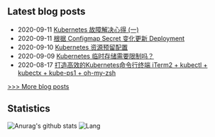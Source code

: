 
## Latest blog posts
- 2020-09-11 [Kubernetes 故障解决心得 (一)](http://7x3027.coding-pages.com/2020/09/11/Kubernetes%20%E6%95%85%E9%9A%9C%E8%A7%A3%E5%86%B3%E5%BF%83%E5%BE%97%20(%E4%B8%80)/)
- 2020-09-11 [根据 Configmap Secret 变化更新 Deployment](http://7x3027.coding-pages.com/2020/09/11/%E6%A0%B9%E6%8D%AE%20Configmap%20Secret%20%E5%8F%98%E5%8C%96%E6%9B%B4%E6%96%B0%20Deployment/)
- 2020-09-10 [Kubernetes 资源预留配置](http://7x3027.coding-pages.com/2020/09/10/Kubernetes%20%E8%B5%84%E6%BA%90%E9%A2%84%E7%95%99%E9%85%8D%E7%BD%AE/)
- 2020-09-09 [Kubernetes 临时存储需要限制吗？](http://7x3027.coding-pages.com/2020/09/09/Kubernetes%20%E4%B8%B4%E6%97%B6%E5%AD%98%E5%82%A8%E9%9C%80%E8%A6%81%E9%99%90%E5%88%B6%E5%90%97%EF%BC%9F/)
- 2020-08-17 [打造高效的Kubernetes命令行终端 iTerm2 + kubectl + kubectx + kube-ps1 + oh-my-zsh](http://7x3027.coding-pages.com/2020/08/17/%E6%89%93%E9%80%A0%E9%AB%98%E6%95%88%E7%9A%84Kubernetes%E5%91%BD%E4%BB%A4%E8%A1%8C%E7%BB%88%E7%AB%AF%20iTerm2%20+%20kubectl%20+%20kubectx%20+%20kube-ps1%20+%20oh-my-zsh/)

[>>> More blog posts](https://opscloud.vip/archives/)

## Statistics
![Anurag's github stats](https://github-readme-stats.vercel.app/api?username=evenno&show_icons=true&theme=dark)
![Lang](https://github-readme-stats.vercel.app/api/top-langs/?username=evenno&hide=ipynb,html&layout=compact)
